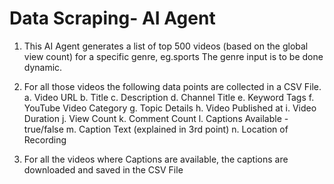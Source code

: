 # Data Scraping- AI Agent

1. This AI Agent generates a list of top 500 videos (based on the global view count) for a specific genre, eg.sports
   The genre input is to be done dynamic.

2. For all those videos the following data points are collected in a CSV File.
a. Video URL
b. Title
c. Description
d. Channel Title
e. Keyword Tags
f. YouTube Video Category
g. Topic Details
h. Video Published at
i. Video Duration
j. View Count
k. Comment Count
l. Captions Available - true/false
m. Caption Text (explained in 3rd point)
n. Location of Recording

3. For all the videos where Captions are available, the captions are downloaded and saved in the CSV File
